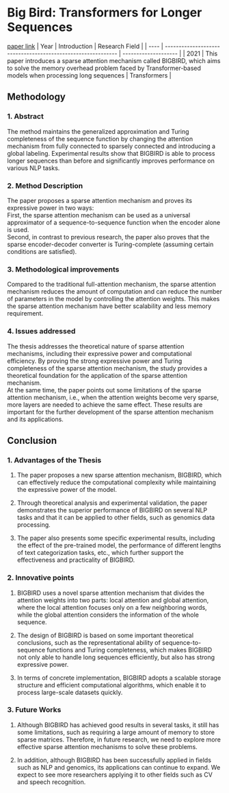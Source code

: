 # Big Bird: Transformers for Longer Sequences
[paper link](https://arxiv.org/pdf/2007.14062) 
| Year | Introduction                                                         | Research Field                 |
| ---- | ------------------------------------------------------------ | -------------------- |
| 2021 | This paper introduces a sparse attention mechanism called BIGBIRD, which aims to solve the memory overhead problem faced by Transformer-based models when processing long sequences         | Transformers          |

## Methodology

### 1. Abstract
  The method maintains the generalized approximation and Turing completeness of the sequence function by changing the attention mechanism from fully connected to sparsely connected and introducing a global labeling. Experimental results show that BIGBIRD is able to process longer sequences than before and significantly improves performance on various NLP tasks.
  
### 2. Method Description 
  The paper proposes a sparse attention mechanism and proves its expressive power in two ways: 
  <br>First, the sparse attention mechanism can be used as a universal approximator of a sequence-to-sequence function when the encoder alone is used.<br>Second, in contrast to previous research, the paper also proves that the sparse encoder-decoder converter is Turing-complete (assuming certain conditions are satisfied).
   
### 3. Methodological improvements
  Compared to the traditional full-attention mechanism, the sparse attention mechanism reduces the amount of computation and can reduce the number of parameters in the model by controlling the attention weights. This makes the sparse attention mechanism have better scalability and less memory requirement.
  
### 4. Issues addressed 
  The thesis addresses the theoretical nature of sparse attention mechanisms, including their expressive power and computational efficiency. By proving the strong expressive power and Turing completeness of the sparse attention mechanism, the study provides a theoretical foundation for the application of the sparse attention mechanism. <br> At the same time, the paper points out some limitations of the sparse attention mechanism, i.e., when the attention weights become very sparse, more layers are needed to achieve the same effect. These results are important for the further development of the sparse attention mechanism and its applications.
   
## Conclusion
### 1. Advantages of the Thesis
  1. The paper proposes a new sparse attention mechanism, BIGBIRD, which can effectively reduce the computational complexity while maintaining the expressive power of the model.

  2. Through theoretical analysis and experimental validation, the paper demonstrates the superior performance of BIGBIRD on several NLP tasks and that it can be applied to other fields, such as genomics data processing.

  3. The paper also presents some specific experimental results, including the effect of the pre-trained model, the performance of different lengths of text categorization tasks, etc., which further support the effectiveness and practicality of BIGBIRD.
     
### 2. Innovative points
  1. BIGBIRD uses a novel sparse attention mechanism that divides the attention weights into two parts: local attention and global attention, where the local attention focuses only on a few neighboring words, while the global attention considers the information of the whole sequence.

  2. The design of BIGBIRD is based on some important theoretical conclusions, such as the representational ability of sequence-to-sequence functions and Turing completeness, which makes BIGBIRD not only able to handle long sequences efficiently, but also has strong expressive power.

  3. In terms of concrete implementation, BIGBIRD adopts a scalable storage structure and efficient computational algorithms, which enable it to process large-scale datasets quickly.
     
### 3. Future Works
  1. Although BIGBIRD has achieved good results in several tasks, it still has some limitations, such as requiring a large amount of memory to store sparse matrices. Therefore, in future research, we need to explore more effective sparse attention mechanisms to solve these problems.

  2. In addition, although BIGBIRD has been successfully applied in fields such as NLP and genomics, its applications can continue to expand. We expect to see more researchers applying it to other fields such as CV and speech recognition.


